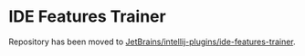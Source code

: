 # IDE Features Trainer
Repository has been moved to [JetBrains/intellij-plugins/ide-features-trainer](https://github.com/JetBrains/intellij-plugins/tree/master/ide-features-trainer).
